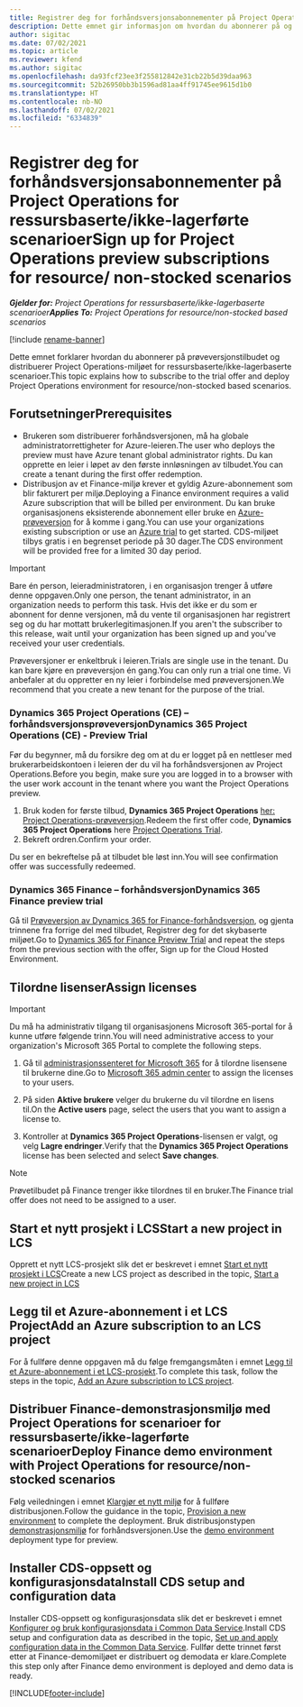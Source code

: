 ```yaml
---
title: Registrer deg for forhåndsversjonsabonnementer på Project Operations for ressursbaserte/ikke-lagerførte scenarioer
description: Dette emnet gir informasjon om hvordan du abonnerer på og distribuerer Project Operations for ressursbaserte/ikke-lagerførte scenarioer.
author: sigitac
ms.date: 07/02/2021
ms.topic: article
ms.reviewer: kfend
ms.author: sigitac
ms.openlocfilehash: da93fcf23ee3f255812842e31cb22b5d39daa963
ms.sourcegitcommit: 52b26950bb3b1596ad81aa4ff91745ee9615d1b0
ms.translationtype: HT
ms.contentlocale: nb-NO
ms.lasthandoff: 07/02/2021
ms.locfileid: "6334839"
---
```

# <a name="sign-up-for-project-operations-preview-subscriptions-for-resource-non-stocked-scenarios"></a><span data-ttu-id="e8e61-103">Registrer deg for forhåndsversjonsabonnementer på Project Operations for ressursbaserte/ikke-lagerførte scenarioer</span><span class="sxs-lookup"><span data-stu-id="e8e61-103">Sign up for Project Operations preview subscriptions for resource/ non-stocked scenarios</span></span>

<span data-ttu-id="e8e61-104">_**Gjelder for:** Project Operations for ressursbaserte/ikke-lagerbaserte scenarioer_</span><span class="sxs-lookup"><span data-stu-id="e8e61-104">_**Applies To:** Project Operations for resource/non-stocked based scenarios_</span></span>

[!include [rename-banner](~/includes/cc-data-platform-banner.md)]

<span data-ttu-id="e8e61-105">Dette emnet forklarer hvordan du abonnerer på prøveversjonstilbudet og distribuerer Project Operations-miljøet for ressursbaserte/ikke-lagerbaserte scenarioer.</span><span class="sxs-lookup"><span data-stu-id="e8e61-105">This topic explains how to subscribe to the trial offer and deploy Project Operations environment for resource/non-stocked based scenarios.</span></span>

## <a name="prerequisites"></a><span data-ttu-id="e8e61-106">Forutsetninger</span><span class="sxs-lookup"><span data-stu-id="e8e61-106">Prerequisites</span></span>
- <span data-ttu-id="e8e61-107">Brukeren som distribuerer forhåndsversjonen, må ha globale administratorrettigheter for Azure-leieren.</span><span class="sxs-lookup"><span data-stu-id="e8e61-107">The user who deploys the preview must have Azure tenant global administrator rights.</span></span> <span data-ttu-id="e8e61-108">Du kan opprette en leier i løpet av den første innløsningen av tilbudet.</span><span class="sxs-lookup"><span data-stu-id="e8e61-108">You can create a tenant during the first offer redemption.</span></span> 
- <span data-ttu-id="e8e61-109">Distribusjon av et Finance-miljø krever et gyldig Azure-abonnement som blir fakturert per miljø.</span><span class="sxs-lookup"><span data-stu-id="e8e61-109">Deploying a Finance environment requires a valid Azure subscription that will be billed per environment.</span></span> <span data-ttu-id="e8e61-110">Du kan bruke organisasjonens eksisterende abonnement eller bruke en [Azure-prøveversjon](https://azure.microsoft.com/en-us/free/) for å komme i gang.</span><span class="sxs-lookup"><span data-stu-id="e8e61-110">You can use your organizations existing subscription or use an [Azure trial](https://azure.microsoft.com/en-us/free/) to get started.</span></span> <span data-ttu-id="e8e61-111">CDS-miljøet tilbys gratis i en begrenset periode på 30 dager.</span><span class="sxs-lookup"><span data-stu-id="e8e61-111">The CDS environment will be provided free for a limited 30 day period.</span></span>

> [!IMPORTANT]
> <span data-ttu-id="e8e61-112">Bare én person, leieradministratoren, i en organisasjon trenger å utføre denne oppgaven.</span><span class="sxs-lookup"><span data-stu-id="e8e61-112">Only one person, the tenant administrator, in an organization needs to perform this task.</span></span> <span data-ttu-id="e8e61-113">Hvis det ikke er du som er abonnent for denne versjonen, må du vente til organisasjonen har registrert seg og du har mottatt brukerlegitimasjonen.</span><span class="sxs-lookup"><span data-stu-id="e8e61-113">If you aren't the subscriber to this release, wait until your organization has been signed up and you've received your user credentials.</span></span>
> 
> <span data-ttu-id="e8e61-114">Prøveversjoner er enkeltbruk i leieren.</span><span class="sxs-lookup"><span data-stu-id="e8e61-114">Trials are single use in the tenant.</span></span> <span data-ttu-id="e8e61-115">Du kan bare kjøre en prøveversjon én gang.</span><span class="sxs-lookup"><span data-stu-id="e8e61-115">You can only run a trial one time.</span></span> <span data-ttu-id="e8e61-116">Vi anbefaler at du oppretter en ny leier i forbindelse med prøveversjonen.</span><span class="sxs-lookup"><span data-stu-id="e8e61-116">We recommend that you create a new tenant for the purpose of the trial.</span></span>


### <a name="dynamics-365-project-operations-ce---preview-trial"></a><span data-ttu-id="e8e61-117">Dynamics 365 Project Operations (CE) – forhåndsversjonsprøveversjon</span><span class="sxs-lookup"><span data-stu-id="e8e61-117">Dynamics 365 Project Operations (CE) - Preview Trial</span></span> 

<span data-ttu-id="e8e61-118">Før du begynner, må du forsikre deg om at du er logget på en nettleser med brukerarbeidskontoen i leieren der du vil ha forhåndsversjonen av Project Operations.</span><span class="sxs-lookup"><span data-stu-id="e8e61-118">Before you begin, make sure you are logged in to a browser with the user work account in the tenant where you want the Project Operations preview.</span></span>

1. <span data-ttu-id="e8e61-119">Bruk koden for første tilbud, **Dynamics 365 Project Operations** [her: Project Operations-prøveversjon](https://aka.ms/try-po).</span><span class="sxs-lookup"><span data-stu-id="e8e61-119">Redeem the first offer code, **Dynamics 365 Project Operations** here [Project Operations Trial](https://aka.ms/try-po).</span></span>
2. <span data-ttu-id="e8e61-120">Bekreft ordren.</span><span class="sxs-lookup"><span data-stu-id="e8e61-120">Confirm your order.</span></span>

  <span data-ttu-id="e8e61-121">Du ser en bekreftelse på at tilbudet ble løst inn.</span><span class="sxs-lookup"><span data-stu-id="e8e61-121">You will see confirmation offer was successfully redeemed.</span></span>

### <a name="dynamics-365-finance-preview-trial"></a><span data-ttu-id="e8e61-122">Dynamics 365 Finance – forhåndsversjon</span><span class="sxs-lookup"><span data-stu-id="e8e61-122">Dynamics 365 Finance preview trial</span></span>

<span data-ttu-id="e8e61-123">Gå til [Prøveversjon av Dynamics 365 for Finance-forhåndsversjon](https://aka.ms/trypoche), og gjenta trinnene fra forrige del med tilbudet, Registrer deg for det skybaserte miljøet.</span><span class="sxs-lookup"><span data-stu-id="e8e61-123">Go to [Dynamics 365 for Finance Preview Trial](https://aka.ms/trypoche) and repeat the steps from the previous section with the offer, Sign up for the Cloud Hosted Environment.</span></span>  

## <a name="assign-licenses"></a><span data-ttu-id="e8e61-124">Tilordne lisenser</span><span class="sxs-lookup"><span data-stu-id="e8e61-124">Assign licenses</span></span>

> [!IMPORTANT]
> <span data-ttu-id="e8e61-125">Du må ha administrativ tilgang til organisasjonens Microsoft 365-portal for å kunne utføre følgende trinn.</span><span class="sxs-lookup"><span data-stu-id="e8e61-125">You will need administrative access to your organization's Microsoft 365 Portal to complete the following steps.</span></span>

1. <span data-ttu-id="e8e61-126">Gå til [administrasjonssenteret for Microsoft 365](https://portal.office.com/) for å tilordne lisensene til brukerne dine.</span><span class="sxs-lookup"><span data-stu-id="e8e61-126">Go to [Microsoft 365 admin center](https://portal.office.com/) to assign the licenses to your users.</span></span>

2. <span data-ttu-id="e8e61-127">På siden **Aktive brukere** velger du brukerne du vil tilordne en lisens til.</span><span class="sxs-lookup"><span data-stu-id="e8e61-127">On the **Active users** page, select the users that you want to assign a license to.</span></span>

3. <span data-ttu-id="e8e61-128">Kontroller at **Dynamics 365 Project Operations**-lisensen er valgt, og velg **Lagre endringer**.</span><span class="sxs-lookup"><span data-stu-id="e8e61-128">Verify that the **Dynamics 365 Project Operations** license has been selected and select **Save changes**.</span></span>

> [!NOTE]
> <span data-ttu-id="e8e61-129">Prøvetilbudet på Finance trenger ikke tilordnes til en bruker.</span><span class="sxs-lookup"><span data-stu-id="e8e61-129">The Finance trial offer does not need to be assigned to a user.</span></span>

## <a name="start-a-new-project-in-lcs"></a><span data-ttu-id="e8e61-130">Start et nytt prosjekt i LCS</span><span class="sxs-lookup"><span data-stu-id="e8e61-130">Start a new project in LCS</span></span>

<span data-ttu-id="e8e61-131">Opprett et nytt LCS-prosjekt slik det er beskrevet i emnet [Start et nytt prosjekt i LCS](create-lcs-project.md)</span><span class="sxs-lookup"><span data-stu-id="e8e61-131">Create a new LCS project as described in the topic, [Start a new project in LCS](create-lcs-project.md)</span></span>

## <a name="add-an-azure-subscription-to-an-lcs-project"></a><span data-ttu-id="e8e61-132">Legg til et Azure-abonnement i et LCS Project</span><span class="sxs-lookup"><span data-stu-id="e8e61-132">Add an Azure subscription to an LCS project</span></span>

<span data-ttu-id="e8e61-133">For å fullføre denne oppgaven må du følge fremgangsmåten i emnet [Legg til et Azure-abonnement i et LCS-prosjekt](resource-add-azure-subscription-lcs-project.md).</span><span class="sxs-lookup"><span data-stu-id="e8e61-133">To complete this task, follow the steps in the topic, [Add an Azure subscription to LCS project](resource-add-azure-subscription-lcs-project.md).</span></span>

## <a name="deploy-finance-demo-environment-with-project-operations-for-resourcenon-stocked-scenarios"></a><span data-ttu-id="e8e61-134">Distribuer Finance-demonstrasjonsmiljø med Project Operations for scenarioer for ressursbaserte/ikke-lagerførte scenarioer</span><span class="sxs-lookup"><span data-stu-id="e8e61-134">Deploy Finance demo environment with Project Operations for resource/non-stocked scenarios</span></span>

<span data-ttu-id="e8e61-135">Følg veiledningen i emnet [Klargjør et nytt miljø](resource-provision-new-environment.md) for å fullføre distribusjonen.</span><span class="sxs-lookup"><span data-stu-id="e8e61-135">Follow the guidance in the topic, [Provision a new environment](resource-provision-new-environment.md) to complete the deployment.</span></span> <span data-ttu-id="e8e61-136">Bruk distribusjonstypen [demonstrasjonsmiljø](/dynamics365/fin-ops-core/dev-itpro/deployment/deploy-demo-environment) for forhåndsversjonen.</span><span class="sxs-lookup"><span data-stu-id="e8e61-136">Use the [demo environment](/dynamics365/fin-ops-core/dev-itpro/deployment/deploy-demo-environment) deployment type for preview.</span></span> 

## <a name="install-cds-setup-and-configuration-data"></a><span data-ttu-id="e8e61-137">Installer CDS-oppsett og konfigurasjonsdata</span><span class="sxs-lookup"><span data-stu-id="e8e61-137">Install CDS setup and configuration data</span></span>

<span data-ttu-id="e8e61-138">Installer CDS-oppsett og konfigurasjonsdata slik det er beskrevet i emnet [Konfigurer og bruk konfigurasjonsdata i Common Data Service](resource-apply-pro-setup-config-data.md).</span><span class="sxs-lookup"><span data-stu-id="e8e61-138">Install CDS setup and configuration data as described in the topic, [Set up and apply configuration data in the Common Data Service](resource-apply-pro-setup-config-data.md).</span></span>
<span data-ttu-id="e8e61-139">Fullfør dette trinnet først etter at Finance-demomiljøet er distribuert og demodata er klare.</span><span class="sxs-lookup"><span data-stu-id="e8e61-139">Complete this step only after Finance demo environment is deployed and demo data is ready.</span></span>


[!INCLUDE[footer-include](../includes/footer-banner.md)]
